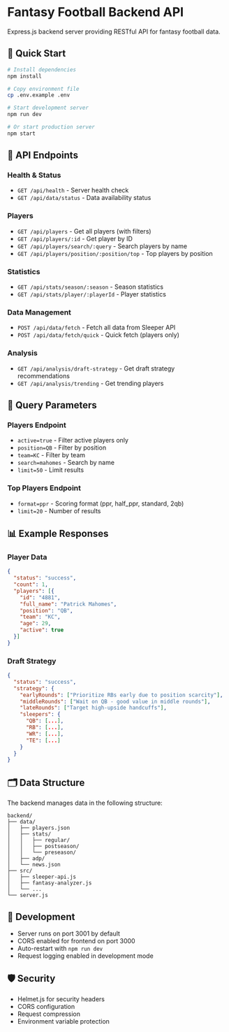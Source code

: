 # Fantasy Football Backend API

Express.js backend server providing RESTful API for fantasy football data.

## 🚀 Quick Start

```bash
# Install dependencies
npm install

# Copy environment file
cp .env.example .env

# Start development server
npm run dev

# Or start production server
npm start
```

## 📡 API Endpoints

### Health & Status
- `GET /api/health` - Server health check
- `GET /api/data/status` - Data availability status

### Players
- `GET /api/players` - Get all players (with filters)
- `GET /api/players/:id` - Get player by ID
- `GET /api/players/search/:query` - Search players by name
- `GET /api/players/position/:position/top` - Top players by position

### Statistics
- `GET /api/stats/season/:season` - Season statistics
- `GET /api/stats/player/:playerId` - Player statistics

### Data Management
- `POST /api/data/fetch` - Fetch all data from Sleeper API
- `POST /api/data/fetch/quick` - Quick fetch (players only)

### Analysis
- `GET /api/analysis/draft-strategy` - Get draft strategy recommendations
- `GET /api/analysis/trending` - Get trending players

## 🔧 Query Parameters

### Players Endpoint
- `active=true` - Filter active players only
- `position=QB` - Filter by position
- `team=KC` - Filter by team
- `search=mahomes` - Search by name
- `limit=50` - Limit results

### Top Players Endpoint
- `format=ppr` - Scoring format (ppr, half_ppr, standard, 2qb)
- `limit=20` - Number of results

## 📊 Example Responses

### Player Data
```json
{
  "status": "success",
  "count": 1,
  "players": [{
    "id": "4881",
    "full_name": "Patrick Mahomes",
    "position": "QB",
    "team": "KC",
    "age": 29,
    "active": true
  }]
}
```

### Draft Strategy
```json
{
  "status": "success",
  "strategy": {
    "earlyRounds": ["Prioritize RBs early due to position scarcity"],
    "middleRounds": ["Wait on QB - good value in middle rounds"],
    "lateRounds": ["Target high-upside handcuffs"],
    "sleepers": {
      "QB": [...],
      "RB": [...],
      "WR": [...],
      "TE": [...]
    }
  }
}
```

## 🗂️ Data Structure

The backend manages data in the following structure:
```
backend/
├── data/
│   ├── players.json
│   ├── stats/
│   │   ├── regular/
│   │   ├── postseason/
│   │   └── preseason/
│   ├── adp/
│   └── news.json
├── src/
│   ├── sleeper-api.js
│   ├── fantasy-analyzer.js
│   └── ...
└── server.js
```

## 🔄 Development

- Server runs on port 3001 by default
- CORS enabled for frontend on port 3000
- Auto-restart with `npm run dev`
- Request logging enabled in development mode

## 🛡️ Security

- Helmet.js for security headers
- CORS configuration
- Request compression
- Environment variable protection
